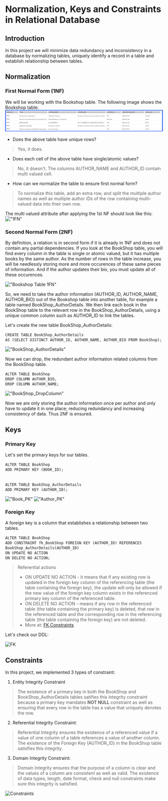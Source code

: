 # Normalization, Keys and Constraints in Relational Database

## Introduction
In this project we will minimize data redundancy and inconsistency in a database by normalizing tables, uniquely identify a record in a table and establish relationship between tables.

## **Normalization**

### **First Normal Form (1NF)**
We will be working with the Bookshop table. The following image shows the Bookshop table:
!["Bookshop Table"](./imgs/bookshop_table.png)

- Does the above table have unique rows? 
> Yes, it does.
- Does each cell of the above table have single/atomic values? 
> No, it doesn't. The columns AUTHOR_NAME and AUTHOR_ID contain multi valued cell.
- How can we normalize the table to ensure first normal form?
> To normalize this table, add an extra row, and split the multiple author names as well as multiple author IDs of the row containing multi-valued data into their own row.

The multi valued attribute after applying the 1st NF should look like this:
!["1FN"](/imgs/1FN.png)

### **Second Normal Form (2NF)**
By definition, a relation is in second form if it is already in 1NF and does not contain any partial dependencies. If you look at the BookShop table, you will find every column in the table is single or atomic valued, but it has multiple books by the same author.
As the number of rows in the table increase, you will be needlessly storing more and more occurences of these same pieces of information. And if the author updates their bio, you must update all of these occurences.

!["Bookshop Table 1FN"](/imgs/2FN.png)

So, we need to take the author information (AUTHOR_ID, AUTHOR_NAME, AUTHOR_BIO) out of the Bookshop table into another table, for example a table named BookShop_AuthorDetails. We then link each book in the BookShop table to the relevant row in the BookShop_AuthorDetails, using a unique common column such as AUTHOR_ID to link the tables.

Let's create the new table BookShop_AuthorDetails:

```
CREATE TABLE BookShop_AuthorDetails
AS (SELECT DISTINCT AUTHOR_ID, AUTHOR_NAME, AUTHOR_BIO FROM BookShop);
```

!["BookShop_AuthorDetails"](/imgs/bookshop_authordetails.png)

Now we can drop, the redundant author information related columns from the BookShop table.
```
ALTER TABLE BookShop
DROP COLUMN AUTHOR_BIO,
DROP COLUMN AUTHOR_NAME;
```
!["BookShop_DropColumn"](/imgs/bookshop_dropcolumn.png)

Now we are only storing the author information once per author and only have to update it in one place; reducing redundancy and increasing consistency of data. Thus 2NF is ensured.

## **Keys**

### **Primary Key**
Let's set the primary keys for our tables.

```
ALTER TABLE BookShop
ADD PRIMARY KEY (BOOK_ID);


ALTER TABLE BookShop_AuthorDetails
ADD PRIMARY KEY (AUTHOR_ID);
``` 
!["Book_PK"](/imgs/bookshop_pk.png)
!["Author_PK"](/imgs/author_pk.png)

### Foreign Key
A foreign key is a column that establishes a relationship between two tables.

```
ALTER TABLE BookShop
ADD CONSTRAINT fk_BookShop FOREIGN KEY (AUTHOR_ID) REFERENCES BookShop_AuthorDetails(AUTHOR_ID) 
ON UPDATE NO ACTION 
ON DELETE NO ACTION;
```

> Referential actions
> - ON UPDATE NO ACTION - it means that if any existing row is updated in the foreign key column of the referencing table (the table containing the foreign key), the update will only be allowed if the new value of the foreign key column exists in the referenced primary key column of the referenced table.
> - ON DELETE NO ACTION - means if any row in the referenced table (the table containing the primary key) is deleted, that row in the referenced table and the corresponding row in the referencing table (the table containing the foreign key) are not deleted.
> - More at: [FK Constraints](https://dev.mysql.com/doc/refman/8.0/en/create-table-foreign-keys.html)

Let's check our DDL:

![FK](/imgs/fk.png)

## **Constraints**

In this project, we implemented 3 types of constraint:
1. Entity Integrity Constraint
> The existence of a primary key in both the BookShop and BookShop_AuthorDetails tables satifies this integrity constraint because a primary key mandates **NOT NULL** constraint as well as ensuring that every row in the table has a value that uniquely denotes the row.
2. Referential Integrity Constraint:
> Referential Integrity ensures the existence of a referenced value if a value of one column of a table references a value of another column. The existence of the Foreign Key (AUTHOR_ID) in the BookShop table satisfies this integrity.
3. Domain Integrity Constraint:
> Domain Integrity ensures that the purpose of a column is clear and the values of a column are consistent as well as valid. The existence of data types, length, date format, check and null constraints make sure this integrity is satisfied.

![Constraints](/imgs/constraints.png)